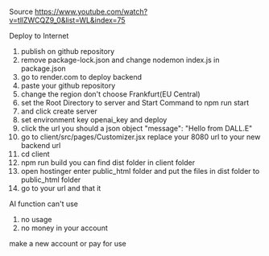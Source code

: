 Source https://www.youtube.com/watch?v=tllZWCQZ9_0&list=WL&index=75

Deploy to Internet

1. publish on github repository
2. remove package-lock.json and change nodemon index.js in package.json
3. go to render.com to deploy backend
4. paste your github repository
5. change the region don't choose Frankfurt(EU Central)
6. set the Root Directory to server and Start Command to npm run start
7. and click create server
8. set environment key openai_key and deploy
9. click the url you should a json object "message": "Hello from DALL.E"
10. go to client/src/pages/Customizer.jsx replace your 8080 url to your new backend url
11. cd client 
12. npm run build you can find dist folder in client folder
13. open hostinger enter public_html folder and put the files in dist folder to public_html folder
14. go to your url and that it


AI function can't use

1. no usage
2. no money in your account

make a new account or pay for use